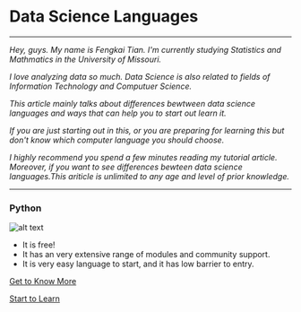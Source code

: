 # Data Science Languages

---

_Hey, guys. My name is Fengkai Tian. I'm currently studying Statistics and Mathmatics in the University of Missouri._

_I love analyzing data so much. Data Science is also related to fields of Information Technology and Computuer Science._

_This article mainly talks about differences bewtween data science languages and ways that can help you to start out learn it._

_If you are just starting out in this, or you are preparing for learning this but don't know which computer language you should choose._

_I highly recommend you spend a few minutes reading my tutorial article. Moreover, if you want to see differences bewteen data science languages.This ariticle is unlimited to any age and level of prior knowledge._

---

### Python
![alt text](https://cdn.changelog.com/uploads/icons/topics/b9/icon_small.png?v=63684172610)
+ It is free!
+ It has an very extensive range of modules and community support.
+ It is very easy language to start, and it has low barrier to entry.

[Get to Know More](https://en.wikipedia.org/wiki/Python_(programming_language))

[Start to Learn](https://www.learnpython.org/)





